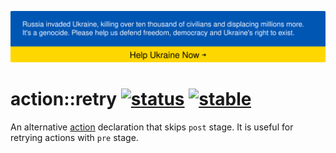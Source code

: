 [![Stand With Ukraine](https://raw.githubusercontent.com/vshymanskyy/StandWithUkraine/main/banner2-direct.svg)](https://stand-with-ukraine.pp.ua)

# action::retry [![status](https://github.com/Youloveit-Org/wretry.action/actions/workflows/wRetryActionPublish.yml/badge.svg)](https://github.com/Youloveit-Org/wretry.action/actions/workflows/wRetryActionPublish.yml) [![stable](https://img.shields.io/badge/stability-stable-brightgreen.svg)](https://github.com/emersion/stability-badges#stable)

An alternative [action](../Readme.md) declaration that skips `post` stage. It is useful for retrying actions with `pre` stage.
